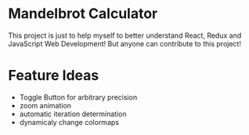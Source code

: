 # Mandelbrot Calculator

This project is just to help myself to better understand React, Redux and JavaScript Web Development! But anyone can contribute to this project!

# Feature Ideas

- Toggle Button for arbitrary precision
- zoom animation
- automatic iteration determination
- dynamicaly change colormaps
